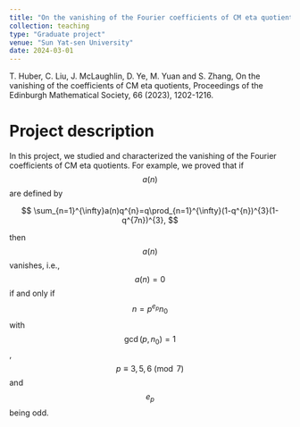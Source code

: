 ```yaml
---
title: "On the vanishing of the Fourier coefficients of CM eta quotients"
collection: teaching
type: "Graduate project"
venue: "Sun Yat-sen University"
date: 2024-03-01
---
```


T. Huber, C. Liu, J. McLaughlin, D. Ye, M. Yuan and S. Zhang, On the vanishing of the coefficients of CM eta quotients, Proceedings of the Edinburgh Mathematical Society, 66 (2023), 1202-1216.

Project description
===
In this project, we studied and characterized the vanishing of the Fourier coefficients of CM eta quotients. For example, we proved that if $$a(n)$$ are defined by

$$
\sum_{n=1}^{\infty}a(n)q^{n}=q\prod_{n=1}^{\infty}(1-q^{n})^{3}(1-q^{7n})^{3},
$$

then $$a(n)$$ vanishes, i.e., $$a(n)=0$$ if and only if $$n=p^{e_{p}}n_{0}$$ with $$\gcd(p,n_{0})=1$$, $$p\equiv 3,5,6\pmod{7}$$ and $$e_{p}$$ being odd. 
